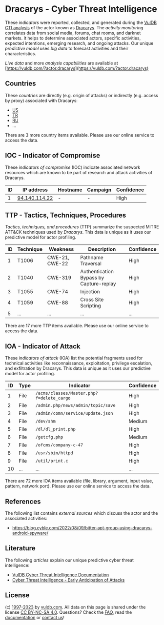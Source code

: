 # Dracarys - Cyber Threat Intelligence

These _indicators_ were reported, collected, and generated during the [VulDB CTI analysis](https://vuldb.com/?kb.cti) of the actor known as [Dracarys](https://vuldb.com/?actor.dracarys). The _activity monitoring_ correlates data from social media, forums, chat rooms, and darknet markets. It helps to determine associated actors, specific activities, expected intentions, emerging research, and ongoing attacks. Our unique _predictive model_ uses _big data_ to forecast activities and their characteristics.

_Live data_ and more _analysis capabilities_ are available at [https://vuldb.com/?actor.dracarys](https://vuldb.com/?actor.dracarys)

## Countries

These _countries_ are directly (e.g. origin of attacks) or indirectly (e.g. access by proxy) associated with Dracarys:

* [US](https://vuldb.com/?country.us)
* [TR](https://vuldb.com/?country.tr)
* [RU](https://vuldb.com/?country.ru)
* ...

There are 3 more country items available. Please use our online service to access the data.

## IOC - Indicator of Compromise

These _indicators of compromise_ (IOC) indicate associated network resources which are known to be part of research and attack activities of Dracarys.

ID | IP address | Hostname | Campaign | Confidence
-- | ---------- | -------- | -------- | ----------
1 | [94.140.114.22](https://vuldb.com/?ip.94.140.114.22) | - | - | High

## TTP - Tactics, Techniques, Procedures

_Tactics, techniques, and procedures_ (TTP) summarize the suspected MITRE ATT&CK techniques used by _Dracarys_. This data is unique as it uses our predictive model for actor profiling.

ID | Technique | Weakness | Description | Confidence
-- | --------- | -------- | ----------- | ----------
1 | T1006 | CWE-21, CWE-22 | Pathname Traversal | High
2 | T1040 | CWE-319 | Authentication Bypass by Capture-replay | High
3 | T1055 | CWE-74 | Injection | High
4 | T1059 | CWE-88 | Cross Site Scripting | High
5 | ... | ... | ... | ...

There are 17 more TTP items available. Please use our online service to access the data.

## IOA - Indicator of Attack

These _indicators of attack_ (IOA) list the potential fragments used for technical activities like reconnaissance, exploitation, privilege escalation, and exfiltration by Dracarys. This data is unique as it uses our predictive model for actor profiling.

ID | Type | Indicator | Confidence
-- | ---- | --------- | ----------
1 | File | `/acms/classes/Master.php?f=delete_cargo` | High
2 | File | `/admin.php/news/admin/topic/save` | High
3 | File | `/admin/comn/service/update.json` | High
4 | File | `/dev/shm` | Medium
5 | File | `/dl/dl_print.php` | High
6 | File | `/getcfg.php` | Medium
7 | File | `/ofcms/company-c-47` | High
8 | File | `/usr/sbin/httpd` | High
9 | File | `/util/print.c` | High
10 | ... | ... | ...

There are 72 more IOA items available (file, library, argument, input value, pattern, network port). Please use our online service to access the data.

## References

The following list contains _external sources_ which discuss the actor and the associated activities:

* https://blog.cyble.com/2022/08/09/bitter-apt-group-using-dracarys-android-spyware/

## Literature

The following _articles_ explain our unique predictive cyber threat intelligence:

* [VulDB Cyber Threat Intelligence Documentation](https://vuldb.com/?kb.cti)
* [Cyber Threat Intelligence - Early Anticipation of Attacks](https://www.scip.ch/en/?labs.20201022)

## License

(c) [1997-2023](https://vuldb.com/?kb.changelog) by [vuldb.com](https://vuldb.com/?kb.about). All data on this page is shared under the license [CC BY-NC-SA 4.0](https://creativecommons.org/licenses/by-nc-sa/4.0/). Questions? Check the [FAQ](https://vuldb.com/?kb.faq), read the [documentation](https://vuldb.com/?kb) or [contact us](https://vuldb.com/?contact)!
